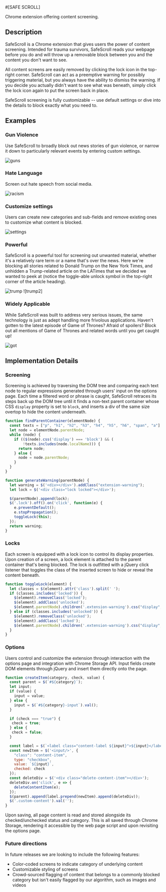 #[SAFE SCROLL]

Chrome extension offering content screening.

## Description

SafeScroll is a Chrome extension that gives users the power of content screening. Intended for trauma survivors, SafeScroll reads your webpage before you do and will throw up a removable block between you and the content you don't want to see.

All content screens are easily removed by clicking the lock icon in the top-right corner. SafeScroll can act as a preemptive warning for possibly triggering material, but you always have the ability to dismiss the warning. If you decide you actually didn't want to see what was beneath, simply click the lock icon again to put the screen back in place.

SafeScroll screening is fully customizable -- use default settings or dive into the details to block exactly what you need to.

## Examples

### Gun Violence

Use SafeScroll to broadly block out news stories of gun violence, or narrow it down to particularly relevant events by entering custom settings.

![guns]

### Hate Language

Screen out hate speech from social media.

![racism]


### Customize settings

Users can create new categories and sub-fields and remove existing ones to customize what content is blocked.

![settings]

### Powerful

SafeScroll is a powerful tool for screening out unwanted material, whether it's a relatively rare term or a name that's over the news. Here we're blocking all stories related to Donald Trump on the New York Times, and unhidden a Trump-related article on the LATimes that we decided we wanted to peek at (notice the toggle-able unlock symbol in the top-right corner of the article heading).

![trump]
![trump2]

### Widely Applicable

While SafeScroll was built to address very serious issues, the same technology is just as adept handling more frivolous applications. Haven't gotten to the latest episode of Game of Thrones? Afraid of spoilers? Block out all mentions of Game of Thrones and related words until you get caught up!

![got]

## Implementation Details

### Screening

Screening is achieved by traversing the DOM tree and comparing each text node to regular expressions generated through users' input on the options page. Each time a filtered word or phrase is caught, SafeScroll retraces its steps back up the DOM tree until it finds a non-text parent container whose CSS `display` property is set to `block`, and inserts a div of the same size overtop to hide the content underneath.

```javascript
function findParentContainer(elementNode) {
  const texts = ["p", "h1", "h2", "h3", "h4", "h5", "h6", "span", "a"];
  let node = elementNode.parentNode;
  while (node) {
    if (($(node).css('display') === 'block') && (
        !texts.includes(node.localName))) {
      return node;
    } else {
      node = node.parentNode;
    }
  }
}

function generateWarning(parentNode) {
  let warning = $('<div></div>').addClass("extension-warning");
  let lock = $('<div class="lock locked"></div>');

  $(parentNode).append(lock);
  $('.lock').off().on('click', function(e) {
    e.preventDefault();
    e.stopPropagation();
    toggleLock(this);
  });
  return warning;
}
```

### Locks

Each screen is equipped with a lock icon to control its display properties. Upon creation of a screen, a lock element is attached to the parent container that's being blocked. The lock is outfitted with a jQuery click listener that toggles the class of the inserted screen to hide or reveal the content beneath.

```javascript
function toggleLock(element) {
  let classes = $(element).attr('class').split(' ');
  if (classes.includes('locked')) {
    $(element).removeClass('locked');
    $(element).addClass('unlocked');
    $(element.parentNode).children('.extension-warning').css("display", "none");
  } else if (classes.includes('unlocked')) {
    $(element).removeClass('unlocked');
    $(element).addClass('locked');
    $(element.parentNode).children('.extension-warning').css("display", "block");
  }
}
```

### Options

Users control and customize the extension through interaction with the options page and integration with Chrome Storage API. Input fields create DOM elements through jQuery and insert them directly onto the page.

```javascript
function createItem(category, check, value) {
  const parent = $(`#${category}`);
  let input;
  if (value) {
    input = value;
  } else {
    input = $(`#${category}-input`).val();
  }

  if (check === "true") {
   check = true;
  } else {
   check = false;
  }

  const label = $(`<label class="content-label ${input}">${input}</label>`);
  const newItem = $('<input/>', {
    "class": "content-item",
    type: "checkbox",
    value: `${input}`,
    checked: check
  });
  const deleteDiv = $('<div class="delete-content-item"></div>');
  deleteDiv.on('click', e => {
    deleteContentItem(e);
  });
  $(parent).append(label.prepend(newItem).append(deleteDiv));
  $('.custom-content').val('');
}
```

Upon saving, all page content is read and stored alongside its checked/unchecked status and category. This is all saved through Chrome Storage, rendering it accessible by the web page script and upon revisiting the options page.


### Future directions

In future releases we are looking to include the following features:

- Color-coded screens to indicate category of underlying content
- Customizable styling of screens
- Crowd-sourced flagging of content that belongs to a commonly blocked category but isn't easily flagged by our algorithm, such as images and videos

[got]: ./css/images/got.png
[guns]: ./css/images/guns.png
[racism]: ./css/images/racism.png
[trump]: ./css/images/trump.png
[settings]: ./css/images/settings.png
